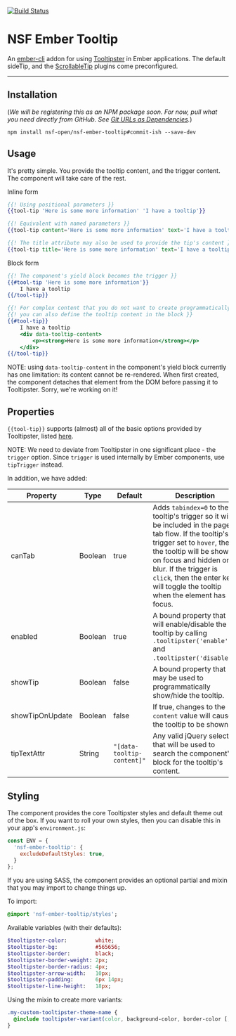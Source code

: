 [![Build Status](https://travis-ci.org/nsf-open/nsf-ember-tooltip.svg?branch=master)](https://travis-ci.org/nsf-open/nsf-ember-tooltip)
# NSF Ember Tooltip

An [ember-cli](https://www.ember-cli.com) addon for using [Tooltipster](https://iamceege.github.io/tooltipster/) in Ember applications. The default sideTip, and the [ScrollableTip](https://github.com/louisameline/tooltipster-scrollableTip) plugins come preconfigured.

----

## Installation
(_We will be registering this as an NPM package soon. For now, pull what you need directly from GitHub. See [Git URLs as Dependencies](https://docs.npmjs.com/files/package.json#git-urls-as-dependencies)._)
```
npm install nsf-open/nsf-ember-tooltip#commit-ish --save-dev
```

## Usage
It's pretty simple. You provide the tooltip content, and the trigger content. The component will take care of the rest.

Inline form
```handlebars
{{! Using positional parameters }}
{{tool-tip 'Here is some more information' 'I have a tooltip'}}

{{! Equivalent with named parameters }}
{{tool-tip content='Here is some more information' text='I have a tooltip'}}

{{! The title attribute may also be used to provide the tip's content }}
{{tool-tip title='Here is some more information' text='I have a tooltip'}}
```

Block form
```handlebars
{{! The component's yield block becomes the trigger }}
{{#tool-tip 'Here is some more information'}}
    I have a tooltip
{{/tool-tip}}

{{! For complex content that you do not want to create programmatically }}
{{! you can also define the tooltip content in the block }}
{{#tool-tip}}
    I have a tooltip
    <div data-tooltip-content>
        <p><strong>Here is some more information</strong></p>
    </div>
{{/tool-tip}}
```
NOTE: using `data-tooltip-content` in the component's yield block currently has one limitation: its content cannot be re-rendered. When first created, the component detaches that element from the DOM before passing it to Tooltipster. Sorry, we're working on it!

## Properties
`{{tool-tip}}` supports (almost) all of the basic options provided by Tooltipster, listed [here](https://iamceege.github.io/tooltipster/#options).

NOTE: We need to deviate from Tooltipster in one significant place - the `trigger` option. Since `trigger` is used internally by Ember components, use `tipTrigger` instead.

In addition, we have added:

| Property | Type | Default | Description
| --- | --- | --- | --- |
| canTab | Boolean | true | Adds `tabindex=0` to the tooltip's trigger so it will be included in the page's tab flow. If the tooltip's trigger set to `hover`, then the tooltip will be shown on focus and hidden on blur. If the trigger is `click`, then the enter key will toggle the tooltip when the element has focus.
| enabled | Boolean | true | A bound property that will enable/disable the tooltip by calling `.tooltipster('enable')` and `.tooltipster('disable')`.
| showTip | Boolean | false | A bound property that may be used to programmatically show/hide the tooltip.
| showTipOnUpdate | Boolean | false | If true, changes to the `content` value will cause the tooltip to be shown.
| tipTextAttr | String | `"[data-tooltip-content]"` | Any valid jQuery selector that will be used to search the component's block for the tooltip's content.

## Styling
The component provides the core Tooltipster styles and default theme out of the box. If you want to roll your own styles, then you can disable this in your app's `environment.js`:
```javascript
const ENV = {
  'nsf-ember-tooltip': {
    excludeDefaultStyles: true,
  }
};
```

If you are using SASS, the component provides an optional partial and mixin that you may import to change things up.

To import:
```sass
@import 'nsf-ember-tooltip/styles';
```

Available variables (with their defaults):
```sass
$tooltipster-color:         white;
$tooltipster-bg:            #565656;
$tooltipster-border:        black;
$tooltipster-border-weight: 2px;
$tooltipster-border-radius: 4px;
$tooltipster-arrow-width:   10px;
$tooltipster-padding:       6px 14px;
$tooltipster-line-height:   18px;
```

Using the mixin to create more variants:
```sass
.my-custom-tooltipster-theme-name {
  @include tooltipster-variant(color, background-color, border-color [, border-weight: 2px, arrow-width: 10px]);
}
```
